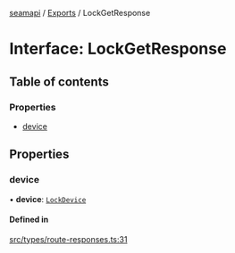 [seamapi](../README.md) / [Exports](../modules.md) / LockGetResponse

# Interface: LockGetResponse

## Table of contents

### Properties

- [device](LockGetResponse.md#device)

## Properties

### device

• **device**: [`LockDevice`](../modules.md#lockdevice)

#### Defined in

[src/types/route-responses.ts:31](https://github.com/seamapi/seamapi-javascript/blob/main/src/types/route-responses.ts#L31)
